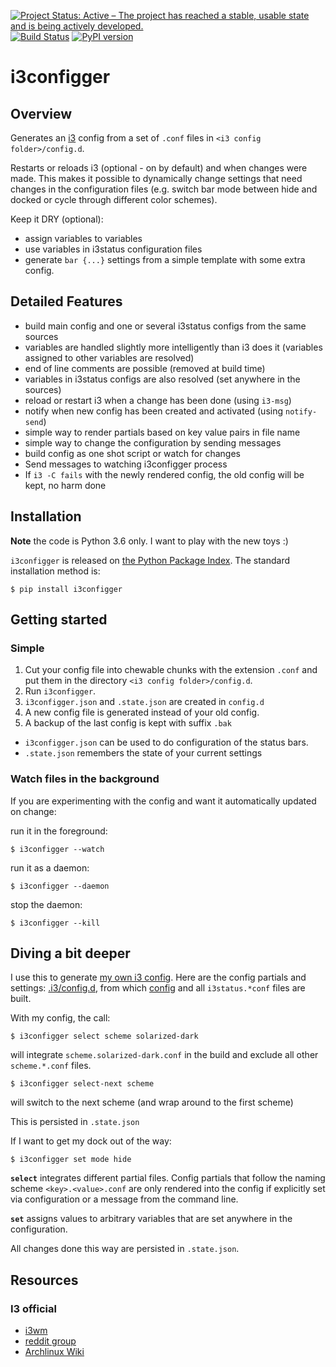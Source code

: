 [![Project Status: Active – The project has reached a stable, usable state and is being actively developed.](http://www.repostatus.org/badges/latest/active.svg)](http://www.repostatus.org/#active)
 [![Build Status](https://travis-ci.org/obestwalter/i3configger.svg?branch=master)](https://travis-ci.org/obestwalter/i3configger) [![PyPI version](https://badge.fury.io/py/i3configger.svg)](https://badge.fury.io/py/i3configger)

# i3configger

## Overview

Generates an [i3](https://i3wm.org) config from a set of `.conf` files in `<i3 config folder>/config.d`.

Restarts or reloads i3 (optional - on by default) and when changes were made. This makes it possible to dynamically change settings that need changes in the configuration files (e.g. switch bar mode between hide and docked or cycle through different color schemes).

Keep it DRY (optional):

* assign variables to variables
* use variables in i3status configuration files
* generate `bar {...}` settings from a simple template with some extra config.

##  Detailed Features

* build main config and one or several i3status configs from the same sources
* variables are handled slightly more intelligently than i3 does it (variables assigned to other variables are resolved)
* end of line comments are possible (removed at build time)
* variables in i3status configs are also resolved (set anywhere in the sources)
* reload or restart i3 when a change has been done (using `i3-msg`)
* notify when new config has been created and activated (using `notify-send`)
* simple way to render partials based on key value pairs in file name
* simple way to change the configuration by sending messages
* build config as one shot script or watch for changes
* Send messages to watching i3configger process
* If `i3 -C fails` with the newly rendered config, the old config will be kept, no harm done

## Installation

**Note** the code is Python 3.6 only. I want to play with the new toys :)

`i3configger` is released on [the Python Package Index](https://pypi.org/project/i3configger/). The standard installation method is:

    $ pip install i3configger

## Getting started

### Simple

1. Cut your config file into chewable chunks with the extension `.conf` and put them in the directory `<i3 config folder>/config.d`.
2. Run `i3configger`.
3. `i3configger.json` and `.state.json` are created in `config.d`
4. A new config file is generated instead of your old config.
5. A backup of the last config is kept with suffix `.bak`

* `i3configger.json` can be used to do configuration of the status bars.
* `.state.json` remembers the state of your current settings

### Watch files in the background

If you are experimenting with the config and want it automatically updated on change:

run it in the foreground:

    $ i3configger --watch

run it as a daemon:

    $ i3configger --daemon

stop the daemon:

    $ i3configger --kill

## Diving a bit deeper

I use this to generate [my own i3 config](https://github.com/obestwalter/i3config). Here are the config partials and settings: [.i3/config.d](https://github.com/obestwalter/i3config/tree/master/config.d), from which [config](https://github.com/obestwalter/i3config/tree/master/config) and all `i3status.*conf` files are built.

With my config, the call:

    $ i3configger select scheme solarized-dark

will integrate `scheme.solarized-dark.conf` in the build and exclude all other `scheme.*.conf` files.

    $ i3configger select-next scheme

will switch to the next scheme (and wrap around to the first scheme)

This is persisted in `.state.json`

If I want to get my dock out of the way:

    $ i3configger set mode hide

**`select`** integrates different partial files. Config partials that follow the naming scheme `<key>.<value>.conf` are only rendered into the config if explicitly set via configuration or a message from the command line.

**`set`** assigns values to arbitrary variables that are set anywhere in the configuration.

All changes done this way are persisted in `.state.json`.

## Resources

### I3 official

* [i3wm](https://i3wm.org/)
* [reddit group](https://www.reddit.com/r/i3wm/)
* [Archlinux Wiki](https://wiki.archlinux.org/index.php/I3)
